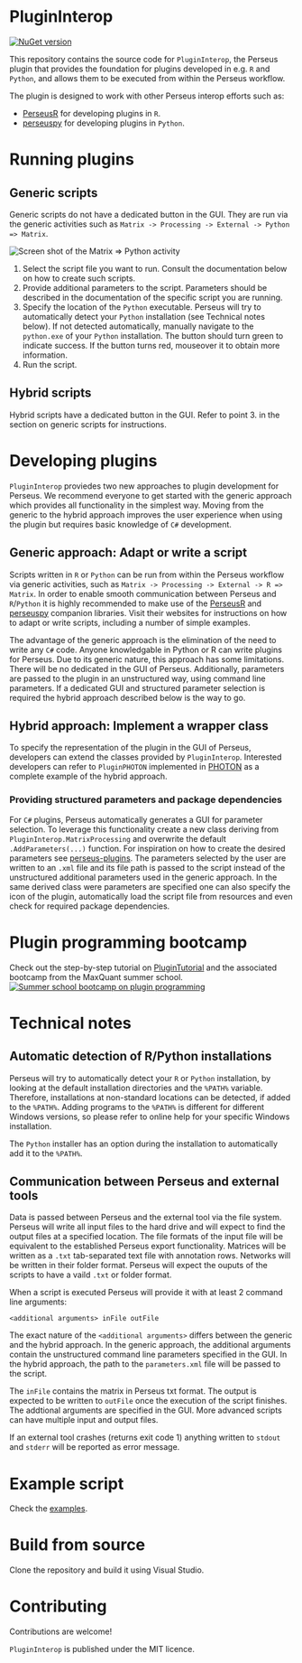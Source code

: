 # PluginInterop

[![NuGet version](https://badge.fury.io/nu/PluginInterop.svg)](https://www.nuget.org/packages/PluginInterop)

This repository contains the source code for `PluginInterop`, the Perseus plugin that provides the foundation for plugins developed in e.g. `R` and `Python`, and allows them to be executed from within the Perseus workflow.

The plugin is designed to work with other Perseus interop efforts such as:

 * [PerseusR](https://www.github.com/jdrudolph/PerseusR) for developing plugins in `R`.
 * [perseuspy](https://www.github.com/jdrudolph/perseuspy) for developing plugins in `Python`.

# Running plugins
## Generic scripts 
Generic scripts do not have a dedicated button in the GUI. They are run via the generic activities such as `Matrix -> Processing -> External -> Python => Matrix`.

![Screen shot of the Matrix => Python activity](https://raw.githubusercontent.com/jdrudolph/plugininterop/master/docs/matrix_python.PNG)

 1. Select the script file you want to run. Consult the documentation below on how to create such scripts.
 2. Provide additional parameters to the script. Parameters should be described in the documentation of the specific script you are running.
 3. Specify the location of the `Python` executable. Perseus will try to automatically detect your `Python` installation (see Technical notes below). If not detected automatically, manually navigate to the `python.exe` of your `Python` installation. The button should turn green to indicate success. If the button turns red, mouseover it to obtain more information.
 4. Run the script.

## Hybrid scripts
Hybrid scripts have a dedicated button in the GUI. Refer to point 3. in the section on generic scripts for instructions.

# Developing plugins
`PluginInterop` proviedes two new approaches to plugin development for Perseus. We recommend everyone to get started with the generic approach which provides all functionality in the simplest way. Moving from the generic to the hybrid approach improves the user experience when using the plugin but requires basic knowledge of `C#` development.

## Generic approach: Adapt or write a script
Scripts written in `R` or `Python` can be run from within the Perseus workflow via generic activities, such as `Matrix -> Processing -> External -> R => Matrix`. In order to enable smooth communication between Perseus and `R`/`Python` it is highly recommended to make use of the [PerseusR](https://www.github.com/jdrudolph/PerseusR) and [perseuspy](https://www.github.com/jdrudolph/perseuspy) companion libraries. Visit their websites for instructions on how to adapt or write scripts, including a number of simple examples.

The advantage of the generic approach is the elimination of the need to write any `C#` code. Anyone knowledgable in Python or R can write plugins for Perseus. Due to its generic nature, this approach has some limitations. There will be no dedicated in the GUI of Perseus. Additionally, parameters are passed to the plugin in an unstructured way, using command line parameters. If a dedicated GUI and structured parameter selection is required the hybrid approach described below is the way to go.

## Hybrid approach: Implement a wrapper class
To specify the representation of the plugin in the GUI of Perseus, developers can extend the classes provided by `PluginInterop`. Interested developers can refer to `PluginPHOTON` implemented in [PHOTON](https://www.github.com/jdrudolph/photon) as a complete example of the hybrid approach.

### Providing structured parameters and package dependencies
For `C#` plugins, Perseus automatically generates a GUI for parameter selection. To leverage this functionality create a new class deriving from `PluginInterop.MatrixProcessing` and overwrite the default `.AddParameters(...)` function. For inspiration on how to create the desired parameters see [perseus-plugins](https://www.github.com/jurgencox/perseus-plugins). The parameters selected by the user are written to an `.xml` file and its file path is passed to the script instead of the unstructured additional parameters used in the generic approach. In the same derived class were parameters are specified one can also specify the icon of the plugin, automatically load the script file from resources and even check for required package dependencies.

# Plugin programming bootcamp
Check out the step-by-step tutorial on [PluginTutorial](https://github.com/jdrudolph/plugintutorial) and the associated bootcamp from the MaxQuant summer school.
[![Summer school bootcamp on plugin programming](https://img.youtube.com/vi/fYGx4oplCpI/0.jpg)](https://youtu.be/fYGx4oplCpI?t=5164)

# Technical notes
## Automatic detection of R/Python installations
Perseus will try to automatically detect your `R` or `Python` installation, by looking at the default installation directories and the `%PATH%` variable. Therefore, installations at non-standard locations can be detected, if added to the `%PATH%`. Adding programs to the `%PATH%` is different for different Windows versions, so please refer to online help for your specific Windows installation.

The `Python` installer has an option during the installation to automatically add it to the `%PATH%`.

## Communication between Perseus and external tools
Data is passed between Perseus and the external tool via the file system. Perseus will write all input files to the hard drive and will expect to find the output files at a specified location. The file formats of the input file will be equivalent to the established Perseus export functionality. Matrices will be written as a `.txt` tab-separated text file with annotation rows. Networks will be written in their folder format. Perseus will expect the ouputs of the scripts to have a vaild `.txt` or folder format.

When a script is executed Perseus will provide it with at least 2 command line arguments:
```
<additional arguments> inFile outFile
```
The exact nature of the `<additional arguments>` differs between the generic and the hybrid approach. In the generic approach, the additional arguments contain the unstructured command line parameters specified in the GUI. In the hybrid approach, the path to the `parameters.xml` file will be passed to the script.

The `inFile` contains the matrix in Perseus txt format. The output is expected to be written to `outFile` once the execution of the script finishes. The addtional arguments are specified in the GUI. More advanced scripts can have multiple input and output files.

If an external tool crashes (returns exit code 1) anything written to `stdout` and `stderr` will be reported as error message.

# Example script

Check the [examples](examples/).

# Build from source

Clone the repository and build it using Visual Studio.

# Contributing

Contributions are welcome!

`PluginInterop` is published under the MIT licence.
